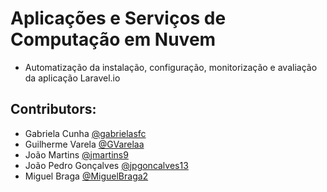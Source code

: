 # Aplicações e Serviços de Computação em Nuvem

- Automatização da instalação, configuração, monitorização e avaliação da aplicação Laravel.io

## Contributors:
- Gabriela Cunha [@gabrielasfc](https://github.com/gabrielasfc)
- Guilherme Varela [@GVarelaa](https://github.com/GVarelaa)
- João Martins [@jmartins9](https://github.com/jmartins9)
- João Pedro Gonçalves [@jpgoncalves13](https://github.com/jpgoncalves13)
- Miguel Braga [@MiguelBraga2](https://github.com/MiguelBraga2)
